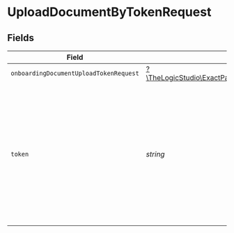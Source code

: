 # UploadDocumentByTokenRequest


## Fields

| Field                                                                                                                                                                               | Type                                                                                                                                                                                | Required                                                                                                                                                                            | Description                                                                                                                                                                         |
| ----------------------------------------------------------------------------------------------------------------------------------------------------------------------------------- | ----------------------------------------------------------------------------------------------------------------------------------------------------------------------------------- | ----------------------------------------------------------------------------------------------------------------------------------------------------------------------------------- | ----------------------------------------------------------------------------------------------------------------------------------------------------------------------------------- |
| `onboardingDocumentUploadTokenRequest`                                                                                                                                              | [?\TheLogicStudio\ExactPayments\Models\Shared\OnboardingDocumentUploadTokenRequest](../../models/shared/OnboardingDocumentUploadTokenRequest.md)                                    | :heavy_minus_sign:                                                                                                                                                                  | N/A                                                                                                                                                                                 |
| `token`                                                                                                                                                                             | *string*                                                                                                                                                                            | :heavy_check_mark:                                                                                                                                                                  | The Onboarding Token returned in [Create Onboarding](/operations/createOnboarding) response. This token is valid only for 10 mintues after the Onboarding Application is submitted. |
